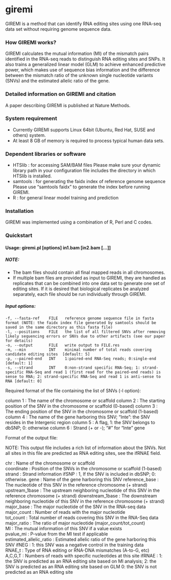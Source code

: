 # giremi
GIREMI is a method that can identify RNA editing sites using one RNA-seq data set without requiring genome sequence data.  

### How GIREMI works?

GIREMI calculates the mutual information (MI) of the mismatch pairs identified in the RNA-seq reads to distinguish RNA editing sites and SNPs. It also trains a generalized linear model (GLM) to achieve enhanced predictive power, which makes use of sequence bias information and the difference between the mismatch ratio of the unknown single nucleotide variants (SNVs) and the estimated allelic ratio of the gene.

### Detailed information on GIREMI and citation

A paper describing GIREMI is published at Nature Methods.  


### System requirement

- Currently GIREMI supports Linux 64bit (Ubuntu, Red Hat, SUSE and others) system. 
- At least 8 GB of memory is required to process typical human data sets.

### Dependent libraries or software

- HTSlib : for accessing SAM/BAM files
Please make sure your dynamic library path in your configuration file includes the directory in which HTSlib is installed.
- samtools : for generating the faidx index of reference genome sequence
Please use “samtools faidx” to generate the index before running GIREMI.
- R : for general linear model training and prediction

### Installation

GIREMI was implemented using a combination of R, Perl and C codes.  

### Quickstart

#### Usage: giremi.pl [options] in1.bam [in2.bam [...]]

##### NOTE:   
-  The bam files should contain all final mapped reads in all chromosomes.
-  If multiple bam files are provided as input to GIREMI, they are handled as replicates that can be combined into one data set to generate one set of editing sites.  If it is desired that biological replicates be analyzed separately, each file should be run individually through GIREMI.

##### Input options:
  `-f, --fasta-ref    FILE   reference genome sequence file in fasta format (NOTE: the faidx index file generated by samtools should be saved in the same directory as this fasta file)`  
  `-l, --positions    FILE   the list of all filtered SNVs after removing likely sequencing errors or SNVs due to other artifacts (see our paper for details)`  
  `-o, --output       FILE   write output to FILE.res`   
  `-m, --min          INT    minimal number of total reads covering candidate editing sites  [default: 5]`   
  `-p, --paired-end   INT    1:paired-end RNA-Seq reads; 0:single-end [default: 1]`   
  `-s, --strand       INT    0:non-strand specific RNA-Seq; 1: strand-specific RNA-Seq and read 1 (first read for the paired-end reads) is sense to RNA; 2: strand-specific RNA-Seq and read 1 is anti-sense to RNA [default: 0]`


Required format of the file containing the list of SNVs (-l option):

column 1 : The name of the chromosome or scaffold
column 2 : The starting position of the SNV in the chromosome or scaffold (0-based)
column 3 : The ending position of the SNV in the chromosome or scaffold (1-based)
column 4 : The name of the gene harboring this SNV; “Inte”: the SNV resides in the Intergenic region
column 5 : A flag, 1: the SNV belongs to dbSNP; 0: otherwise
column 6 : Strand (+ or -); “#” for “Inte” gene


Format of the output file:

NOTE: This output file includes a rich list of information about the SNVs. Not all sites in this file are predicted as RNA editing sites, see the ifRNAE field.

chr                     : Name of the chromosome or scaffold     
coordinate              : Position of the SNVs in the chromosome or scaffold (1-based)    
strand                  : Strand information
ifSNP                   : 1, If the SNV is included in dbSNP; 0: otherwise.
gene                    : Name of the gene harboring this SNV
reference_base          : The nucleotide of this SNV in the reference chromosome (+ strand)
upstream_1base          : The upstream neighboring nucleotide of this SNV in the reference chromosome (+ strand)
downstream_1base        : The downstream neighboring nucleotide of this SNV in the reference chromosome  (+ strand)
major_base              : The major nucleotide of the SNV in the RNA-seq data     
major_count             : Number of reads with the major nucleotide    
tot_count               : Total number of reads covering this SNV in the RNA-Seq data   
major_ratio             : The ratio of major nucleotide (major_count/tot_count)   
MI                      : The mutual information of this SNV if a value exists   
pvalue_mi               : P-value from the MI test if applicable    
estimated_allelic_ratio : Estimated allelic ratio of the gene harboring this SNV
ifNEG                   : 1: this SNV was a negative control in the training data  
RNAE_t                  : Type of RNA editing or RNA-DNA mismatches (A-to-G, etc)
A,C,G,T                 : Numbers of reads with specific nucleotides at this site
ifRNAE                  : 1: the SNV is predicted as an RNA editing site based on MI analysis; 
						  2: the SNV is predicted as an RNA editing site based on GLM 
						  0: the SNV is not predicted as an RNA editing site
